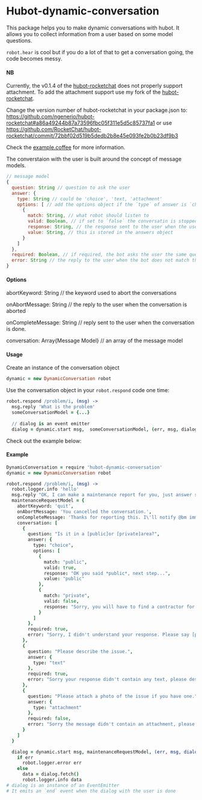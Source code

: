 # Hubot-dynamic-conversation
This package helps you to make dynamic conversations with hubot. It allows you to collect information from a user based on some model questions.

`robot.hear` is cool but if you do a lot of that to get a conversation going, the code becomes messy.

#### NB

Currently, the v0.1.4 of the [hubot-rocketchat](https://github.com/RocketChat/hubot-rocketchat) does not properly support attachment. To add the attachment support use my fork of the [hubot-rocketchat](https://github.com/ngenerio/hubot-rocketchat).

Change the version number of hubot-rocketchat in your package.json to: https://github.com/ngenerio/hubot-rocketchat#a86a49244b87a73596fbc05f311e5d5c85737fa1 or use https://github.com/RocketChat/hubot-rocketchat/commit/72bbf02d519b5dedb2b8e45e093fe2b0b23df9b3

Check the [example.coffee](https://github.com/4thParty/hubot-dynamic-conversation/blob/master/example.coffee) for more information.

The converstaion with the user is built around the concept of message models.

```javascript
// message model
{
  question: String // question to ask the user
  answer: {
    type: String // could be 'choice', 'text, 'attachment'
    options: [ // add the options object if the `type` of answer is `choice`
      {
        match: String, // what robot should listen to
        valid: Boolean, // if set to `false` the conversatin is stopped
        response: String, // the response sent to the user when the user text is matched
        value: String, // this is stored in the answers object
      }
    ]
  },
  required: Boolean, // if required, the bot asks the user the same question till a correct or valid answer is provided 
  error: String // the reply to the user when the bot does not match the user answer
}
```


#### Options
abortKeyword: String // the keyword used to abort the conversations

onAbortMessage: String // the reply to the user when the conversation is aborted

onCompleteMessage: String // reply sent to the user when the conversation is done.

conversation: Array{Message Model} // an array of the message model

#### Usage

Create an instance of the conversation object

```coffee
dynamic = new DynamicConversation robot
```

Use the conversation object in your `robot.respond` code one time:

```coffee
robot.respond /problem/i, (msg) ->
  msg.reply 'What is the problem'
  someConversationModel = {...}
  
  // dialog is an event emitter
  dialog = dynamic.start msg,  someConversationModel, (err, msg, dialog)
```

Check out the example below:

#### Example

```coffee
DynamicConversation = require 'hubot-dynamic-conversation'
dynamic = new DynamicConversation robot

robot.respond /problem/i, (msg) ->
  robot.logger.info 'hello'
  msg.reply "OK, I can make a maintenance report for you, just answer some questions..."
  maintenanceRequestModel = {
    abortKeyword: 'quit',
    onAbortMessage: 'You cancelled the conversation.',
    onCompleteMessage: 'Thanks for reporting this. I\'ll notify @bm immediately.',
    conversation: [ 
      {
        question: "Is it in a [public]or [private]area?",
        answer: {
          type: "choice",
          options: [
            {
              match: "public",
              valid: true,
              response: "OK you said *public*, next step...",
              value: "public"
            },
            {
              match: "private",
              valid: false,
              response: "Sorry, you will have to find a contractor for private maintenance"
            }
          ]
        },
        required: true,
        error: "Sorry, I didn't understand your response. Please say [private] or [public] to proceed."
      },
      {
        question: "Please describe the issue.",
        answer: {
          type: "text"
        },
        required: true,
        error: "Sorry your response didn't contain any text, please describe the issue."
      },
      {
        question: "Please attach a photo of the issue if you have one."
        answer: {
          type: "attachment"
        },
        required: false,
        error: "Sorry the message didn't contain an attachment, please try again."
      }
    ]
  }

  dialog = dynamic.start msg, maintenanceRequestModel, (err, msg, dialog) ->
    if err
      robot.logger.error err
    else
      data = dialog.fetch()
      robot.logger.info data
# dialog is an instance of an EventEmitter
# It emits an `end` event when the dialog with the user is done
```

